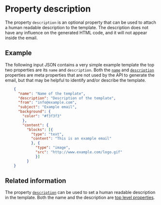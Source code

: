 # Property description

The property <code>description</code> is an optional property that can be
used to attach a human readable description to the template. The description
does not have any influence on the generated HTML code, and it will
not appear inside the email.


## Example


The following input JSON contains a very simple example template the top two properties are
its <code>name</code> and <code>description</code>. Both the <a href="/support/json/property-name"><code>name</code></a>
and  <a href="/support/json/property-description"><code>description</code></a>
properties are meta properties that are not used by the API to generate the
email, but that may be helpful to identify and/or describe the template.
````json
    {
      "name": "Name of the template",
      "description": "Description of the template",
      "from": "info@example.com",
      "subject": "Example email",
      "background": {
        "color": "#f3f3f3"
        },
        "content": {
          "blocks": [{
            "type": "text",
            "content": "This is an example email"
            }, {
              "type": "image",
              "src": "http://www.example.com/logo.gif"
              }]
          }
    }
````
## Related information

The property <a href="/support/json/property-description"><code>description</code></a> can be used
to set a human readable description in the template. Both the name and
the description are <a href="/support/json/top-level-properties">top level properties</a>.
